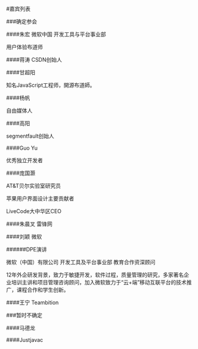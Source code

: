 #嘉宾列表

###确定参会

####朱宏
微软中国 开发工具与平台事业部

用户体验布道师

####蒋涛
CSDN创始人

####甘超阳

知名JavaScript工程师，開源布道師。

####杨帆

自由媒体人

####高阳

segmentfault创始人

####Guo Yu

优秀独立开发者

####庞国灏

AT&T贝尔实验室研究员

苹果用户界面设计主要贡献者

LiveCode大中华区CEO

####朱晨叉
雷锋网

####刘颖
微软

######DPE演讲

微软（中国）有限公司 开发工具及平台事业部  教育合作资深顾问

12年外企研发背景，致力于敏捷开发，软件过程，质量管理的研究，多家著名企业培训主讲和项目管理咨询顾问，加入微软致力于“云+端”移动互联平台的技术推广，课程合作和学生创新。

####王宁
Teambition

###暂时不确定

####马德龙

####Justjavac
